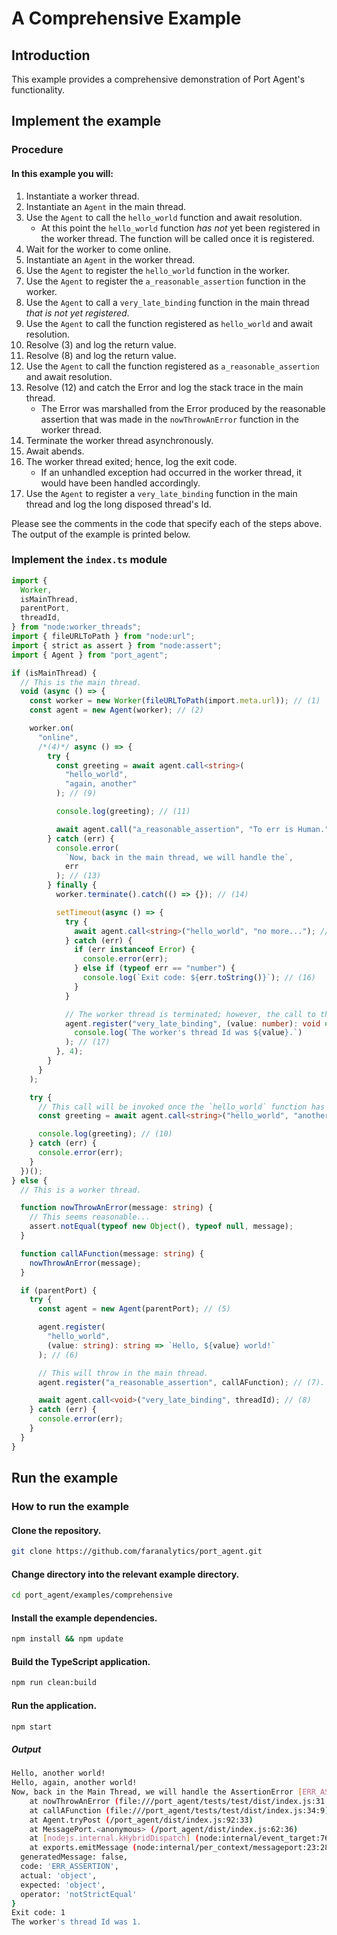 # A Comprehensive Example

## Introduction

This example provides a comprehensive demonstration of Port Agent's functionality.

## Implement the example

### Procedure

#### In this example you will:

1. Instantiate a worker thread.
2. Instantiate an `Agent` in the main thread.
3. Use the `Agent` to call the `hello_world` function and await resolution.
   - At this point the `hello_world` function _has not_ yet been registered in the worker thread. The function will be called once it is registered.
4. Wait for the worker to come online.
5. Instantiate an `Agent` in the worker thread.
6. Use the `Agent` to register the `hello_world` function in the worker.
7. Use the `Agent` to register the `a_reasonable_assertion` function in the worker.
8. Use the `Agent` to call a `very_late_binding` function in the main thread _that is not yet registered_.
9. Use the `Agent` to call the function registered as `hello_world` and await resolution.
10. Resolve (3) and log the return value.
11. Resolve (8) and log the return value.
12. Use the `Agent` to call the function registered as `a_reasonable_assertion` and await resolution.
13. Resolve (12) and catch the Error and log the stack trace in the main thread.
    - The Error was marshalled from the Error produced by the reasonable assertion that was made in the `nowThrowAnError` function in the worker thread.
14. Terminate the worker thread asynchronously.
15. Await abends.
16. The worker thread exited; hence, log the exit code.
    - If an unhandled exception had occurred in the worker thread, it would have been handled accordingly.
17. Use the `Agent` to register a `very_late_binding` function in the main thread and log the long disposed thread's Id.

Please see the comments in the code that specify each of the steps above. The output of the example is printed below.

### Implement the `index.ts` module

```ts
import {
  Worker,
  isMainThread,
  parentPort,
  threadId,
} from "node:worker_threads";
import { fileURLToPath } from "node:url";
import { strict as assert } from "node:assert";
import { Agent } from "port_agent";

if (isMainThread) {
  // This is the main thread.
  void (async () => {
    const worker = new Worker(fileURLToPath(import.meta.url)); // (1)
    const agent = new Agent(worker); // (2)

    worker.on(
      "online",
      /*(4)*/ async () => {
        try {
          const greeting = await agent.call<string>(
            "hello_world",
            "again, another"
          ); // (9)

          console.log(greeting); // (11)

          await agent.call("a_reasonable_assertion", "To err is Human."); // (12)
        } catch (err) {
          console.error(
            `Now, back in the main thread, we will handle the`,
            err
          ); // (13)
        } finally {
          worker.terminate().catch(() => {}); // (14)

          setTimeout(async () => {
            try {
              await agent.call<string>("hello_world", "no more..."); // (15)
            } catch (err) {
              if (err instanceof Error) {
                console.error(err);
              } else if (typeof err == "number") {
                console.log(`Exit code: ${err.toString()}`); // (16)
              }
            }

            // The worker thread is terminated; however, the call to the `very_late_binding` function in the worker thread is still outstanding.
            agent.register("very_late_binding", (value: number): void =>
              console.log(`The worker's thread Id was ${value}.`)
            ); // (17)
          }, 4);
        }
      }
    );

    try {
      // This call will be invoked once the `hello_world` function has been bound in the worker.
      const greeting = await agent.call<string>("hello_world", "another"); // (3)

      console.log(greeting); // (10)
    } catch (err) {
      console.error(err);
    }
  })();
} else {
  // This is a worker thread.

  function nowThrowAnError(message: string) {
    // This seems reasonable...
    assert.notEqual(typeof new Object(), typeof null, message);
  }

  function callAFunction(message: string) {
    nowThrowAnError(message);
  }

  if (parentPort) {
    try {
      const agent = new Agent(parentPort); // (5)

      agent.register(
        "hello_world",
        (value: string): string => `Hello, ${value} world!`
      ); // (6)

      // This will throw in the main thread.
      agent.register("a_reasonable_assertion", callAFunction); // (7).

      await agent.call<void>("very_late_binding", threadId); // (8)
    } catch (err) {
      console.error(err);
    }
  }
}
```

## Run the example

### How to run the example

#### Clone the repository.

```bash
git clone https://github.com/faranalytics/port_agent.git
```

#### Change directory into the relevant example directory.

```bash
cd port_agent/examples/comprehensive
```

#### Install the example dependencies.

```bash
npm install && npm update
```

#### Build the TypeScript application.

```bash
npm run clean:build
```

#### Run the application.

```bash
npm start
```

##### Output

```bash
Hello, another world!
Hello, again, another world!
Now, back in the Main Thread, we will handle the AssertionError [ERR_ASSERTION]: To err is Human.
    at nowThrowAnError (file:///port_agent/tests/test/dist/index.js:31:16)
    at callAFunction (file:///port_agent/tests/test/dist/index.js:34:9)
    at Agent.tryPost (/port_agent/dist/index.js:92:33)
    at MessagePort.<anonymous> (/port_agent/dist/index.js:62:36)
    at [nodejs.internal.kHybridDispatch] (node:internal/event_target:762:20)
    at exports.emitMessage (node:internal/per_context/messageport:23:28) {
  generatedMessage: false,
  code: 'ERR_ASSERTION',
  actual: 'object',
  expected: 'object',
  operator: 'notStrictEqual'
}
Exit code: 1
The worker's thread Id was 1.
```
